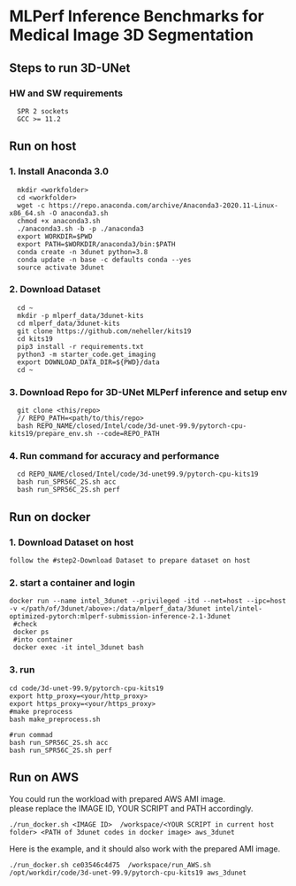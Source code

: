 # MLPerf Inference Benchmarks for Medical Image 3D Segmentation

## Steps to run 3D-UNet


### HW and SW requirements
```
  SPR 2 sockets
  GCC >= 11.2
```

## Run on host

### 1. Install Anaconda 3.0

```
  mkdir <workfolder>
  cd <workfolder>
  wget -c https://repo.anaconda.com/archive/Anaconda3-2020.11-Linux-x86_64.sh -O anaconda3.sh
  chmod +x anaconda3.sh
  ./anaconda3.sh -b -p ./anaconda3
  export WORKDIR=$PWD
  export PATH=$WORKDIR/anaconda3/bin:$PATH
  conda create -n 3dunet python=3.8
  conda update -n base -c defaults conda --yes
  source activate 3dunet
```

### 2. Download Dataset
```
  cd ~
  mkdir -p mlperf_data/3dunet-kits
  cd mlperf_data/3dunet-kits
  git clone https://github.com/neheller/kits19
  cd kits19
  pip3 install -r requirements.txt
  python3 -m starter_code.get_imaging
  export DOWNLOAD_DATA_DIR=${PWD}/data
  cd ~
```

### 3. Download Repo for 3D-UNet MLPerf inference and setup env
```
  git clone <this/repo>
  // REPO_PATH=<path/to/this/repo>
  bash REPO_NAME/closed/Intel/code/3d-unet-99.9/pytorch-cpu-kits19/prepare_env.sh --code=REPO_PATH
```

### 4. Run command for accuracy and performance
```
  cd REPO_NAME/closed/Intel/code/3d-unet99.9/pytorch-cpu-kits19
  bash run_SPR56C_2S.sh acc
  bash run_SPR56C_2S.sh perf
```



## Run on docker

### 1. Download Dataset on host

```
follow the #step2-Download Dataset to prepare dataset on host
```

###  2. start a container and login

```
docker run --name intel_3dunet --privileged -itd --net=host --ipc=host -v </path/of/3dunet/above>:/data/mlperf_data/3dunet intel/intel-optimized-pytorch:mlperf-submission-inference-2.1-3dunet
 #check
 docker ps
 #into container
 docker exec -it intel_3dunet bash
```

###  3. run

```
cd code/3d-unet-99.9/pytorch-cpu-kits19
export http_proxy=<your/http_proxy>
export https_proxy=<your/https_proxy>
#make preprocess
bash make_preprocess.sh

#run commad
bash run_SPR56C_2S.sh acc
bash run_SPR56C_2S.sh perf
```

## Run on AWS
You could run the workload with prepared AWS AMI image.  
please replace the IMAGE ID, YOUR SCRIPT and PATH accordingly.
```
./run_docker.sh <IMAGE ID>  /workspace/<YOUR SCRIPT in current host folder> <PATH of 3dunet codes in docker image> aws_3dunet
```
Here is the example, and it should also work with the prepared AMI image.
```
./run_docker.sh ce03546c4d75  /workspace/run_AWS.sh /opt/workdir/code/3d-unet-99.9/pytorch-cpu-kits19 aws_3dunet
```

